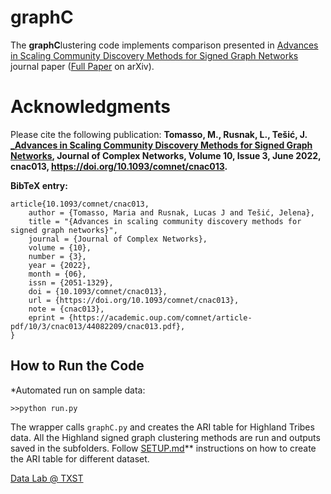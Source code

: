 # graphC

The **graphC**lustering code implements comparison presented in [Advances in Scaling Community Discovery Methods for Signed Graph Networks](https://academic.oup.com/comnet/article-abstract/doi/10.1093/comnet/cnac013/6608828) journal paper ([Full Paper](https://arxiv.org/abs/2110.07514) on arXiv).

# Acknowledgments 
Please cite the following publication: **Tomasso, M., Rusnak, L., Tešić, J. [_Advances in Scaling Community Discovery Methods for Signed Graph Networks](https://academic.oup.com/comnet/article-abstract/doi/10.1093/comnet/cnac013/6608828), Journal of Complex Networks, Volume 10, Issue 3, June 2022, cnac013, https://doi.org/10.1093/comnet/cnac013.**

**BibTeX entry:**
```
article{10.1093/comnet/cnac013,
    author = {Tomasso, Maria and Rusnak, Lucas J and Tešić, Jelena},
    title = "{Advances in scaling community discovery methods for signed graph networks}",
    journal = {Journal of Complex Networks},
    volume = {10},
    number = {3},
    year = {2022},
    month = {06},
    issn = {2051-1329},
    doi = {10.1093/comnet/cnac013},
    url = {https://doi.org/10.1093/comnet/cnac013},
    note = {cnac013},
    eprint = {https://academic.oup.com/comnet/article-pdf/10/3/cnac013/44082209/cnac013.pdf},
}
```

## How to Run the Code 

*Automated run on sample data:
```
>>python run.py
```
The wrapper calls ```graphC.py``` and creates the ARI table for Highland Tribes data. All the Highland signed graph clustering methods are run and outputs saved in the subfolders. Follow [SETUP.md](SETUP.md)** instructions on how to create the ARI table for different dataset. 

[Data Lab @ TXST](DataLab12.github.io)


